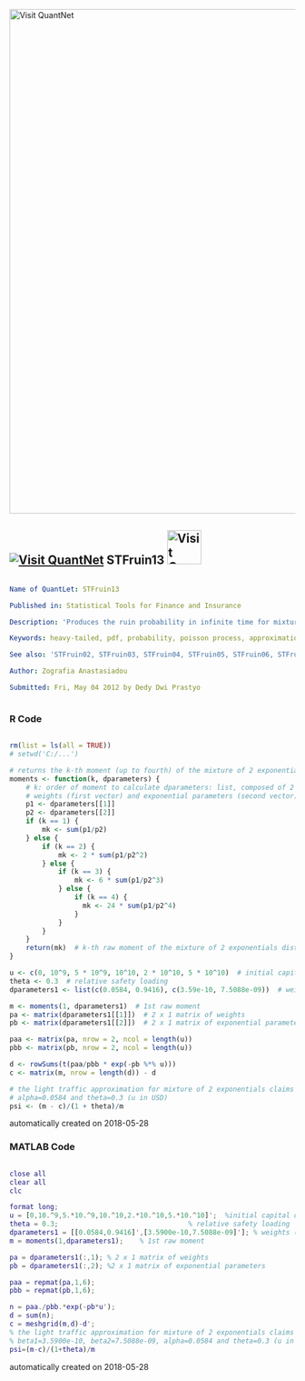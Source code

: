 [<img src="https://github.com/QuantLet/Styleguide-and-FAQ/blob/master/pictures/banner.png" width="888" alt="Visit QuantNet">](http://quantlet.de/)

## [<img src="https://github.com/QuantLet/Styleguide-and-FAQ/blob/master/pictures/qloqo.png" alt="Visit QuantNet">](http://quantlet.de/) **STFruin13** [<img src="https://github.com/QuantLet/Styleguide-and-FAQ/blob/master/pictures/QN2.png" width="60" alt="Visit QuantNet 2.0">](http://quantlet.de/)

```yaml

Name of QuantLet: STFruin13

Published in: Statistical Tools for Finance and Insurance

Description: 'Produces the ruin probability in infinite time for mixture of 2 exponentials distribution claims given by light traffic approximation. Needs the "moments.m" function.'

Keywords: heavy-tailed, pdf, probability, poisson process, approximation, simulation, exponential, empirical

See also: 'STFruin02, STFruin03, STFruin04, STFruin05, STFruin06, STFruin07, STFruin08, STFruin09, STFruin10, STFruin11, STFruin12, STFruin14, STFruin17, moments'

Author: Zografia Anastasiadou

Submitted: Fri, May 04 2012 by Dedy Dwi Prastyo



```

### R Code
```r

rm(list = ls(all = TRUE))
# setwd('C:/...')

# returns the k-th moment (up to fourth) of the mixture of 2 exponentials distribution claims
moments <- function(k, dparameters) {
    # k: order of moment to calculate dparameters: list, composed of 2 vectors containing the parameters of loss distribution,
    # weights (first vector) and exponential parameters (second vector)
    p1 <- dparameters[[1]]
    p2 <- dparameters[[2]]
    if (k == 1) {
        mk <- sum(p1/p2)
    } else {
        if (k == 2) {
            mk <- 2 * sum(p1/p2^2)
        } else {
            if (k == 3) {
                mk <- 6 * sum(p1/p2^3)
            } else {
                if (k == 4) {
                  mk <- 24 * sum(p1/p2^4)
                }
            }
        }
    }
    return(mk)  # k-th raw moment of the mixture of 2 exponentials distribution claims
}

u <- c(0, 10^9, 5 * 10^9, 10^10, 2 * 10^10, 5 * 10^10)  # initial capital of insurance company (in USD)
theta <- 0.3  # relative safety loading
dparameters1 <- list(c(0.0584, 0.9416), c(3.59e-10, 7.5088e-09))  # weights (first vector) and exponential parameters (second vector)

m <- moments(1, dparameters1)  # 1st raw moment
pa <- matrix(dparameters1[[1]])  # 2 x 1 matrix of weights
pb <- matrix(dparameters1[[2]])  # 2 x 1 matrix of exponential parameters

paa <- matrix(pa, nrow = 2, ncol = length(u))
pbb <- matrix(pb, nrow = 2, ncol = length(u))

d <- rowSums(t(paa/pbb * exp(-pb %*% u)))
c <- matrix(m, nrow = length(d)) - d

# the light traffic approximation for mixture of 2 exponentials claims with \fbeta1=3.5900e-10, beta2=7.5088e-09,
# alpha=0.0584 and theta=0.3 (u in USD)
psi <- (m - c)/(1 + theta)/m 

```

automatically created on 2018-05-28

### MATLAB Code
```matlab

close all
clear all
clc

format long;
u = [0,10.^9,5.*10.^9,10.^10,2.*10.^10,5.*10.^10]';  %initial capital of insurance company (in USD)
theta = 0.3;                                % relative safety loading
dparameters1 = [[0.0584,0.9416]',[3.5900e-10,7.5088e-09]']; % weights (first vector) and exponential parameters (second vector)                               %relative safety loading
m = moments(1,dparameters1);    % 1st raw moment

pa = dparameters1(:,1); % 2 x 1 matrix of weights
pb = dparameters1(:,2); %2 x 1 matrix of exponential parameters

paa = repmat(pa,1,6);
pbb = repmat(pb,1,6);

n = paa./pbb.*exp(-pb*u');
d = sum(n);
c = meshgrid(m,d)-d';
% the light traffic approximation for mixture of 2 exponentials claims with
% beta1=3.5900e-10, beta2=7.5088e-09, alpha=0.0584 and theta=0.3 (u in USD)
psi=(m-c)/(1+theta)/m
```

automatically created on 2018-05-28